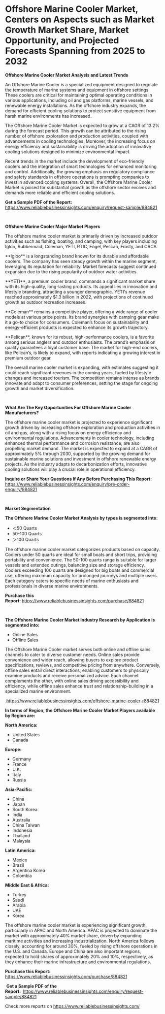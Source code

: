 <p><h1>Offshore Marine Cooler Market, Centers on Aspects such as Market Growth Market Share, Market Opportunity, and Projected Forecasts Spanning from 2025 to 2032</h1></p><p><strong>Offshore Marine Cooler Market Analysis and Latest Trends</strong></p>
<p><p>An Offshore Marine Cooler is a specialized equipment designed to regulate the temperature of marine systems and equipment in offshore settings. These coolers are critical for maintaining optimal operating conditions in various applications, including oil and gas platforms, marine vessels, and renewable energy installations. As the offshore industry expands, the demand for efficient cooling solutions to protect sensitive equipment from harsh marine environments has increased.</p><p>The Offshore Marine Cooler Market is expected to grow at a CAGR of 13.2% during the forecast period. This growth can be attributed to the rising number of offshore exploration and production activities, coupled with advancements in cooling technologies. Moreover, the increasing focus on energy efficiency and sustainability is driving the adoption of innovative cooling solutions designed to minimize environmental impact.</p><p>Recent trends in the market include the development of eco-friendly coolers and the integration of smart technologies for enhanced monitoring and control. Additionally, the growing emphasis on regulatory compliance and safety standards in offshore operations is prompting companies to invest in advanced cooling systems. Overall, the Offshore Marine Cooler Market is poised for substantial growth as the offshore sector evolves and demands more reliable and efficient cooling solutions.</p></p>
<p><strong>Get a Sample PDF of the Report:&nbsp;</strong> <a href="https://www.reliablebusinessinsights.com/enquiry/request-sample/884821?utm_campaign=2207&utm_medium=2&utm_source=Github&utm_content=ia&utm_term=25022025&utm_id=offshore-marine-cooler">https://www.reliablebusinessinsights.com/enquiry/request-sample/884821</a></p>
<p>&nbsp;</p>
<p><strong>Offshore Marine Cooler Major Market Players</strong></p>
<p><p>The offshore marine cooler market is primarily driven by increased outdoor activities such as fishing, boating, and camping, with key players including Igloo, Rubbermaid, Coleman, YETI, RTIC, Engel, Pelican, Frosty, and ORCA.</p><p>**Igloo** is a longstanding brand known for its durable and affordable coolers. The company has seen steady growth within the marine segment, leveraging its reputation for reliability. Market forecasts suggest continued expansion due to the rising popularity of outdoor water activities.</p><p>**YETI**, a premium cooler brand, commands a significant market share with its high-quality, long-lasting products. Its appeal lies in innovation and lifestyle branding, attracting a younger demographic. YETI's revenue reached approximately $1.3 billion in 2022, with projections of continued growth as outdoor recreation increases.</p><p>**Coleman** remains a competitive player, offering a wide range of cooler models at various price points. Its brand synergies with camping gear make it a go-to choice for consumers. Coleman’s focus on sustainability and energy-efficient products is expected to enhance its growth trajectory.</p><p>**Pelican**, known for its robust, high-performance coolers, is a favorite among serious anglers and outdoor enthusiasts. The brand’s emphasis on quality guarantees a loyal customer base. The market for high-end coolers, like Pelican’s, is likely to expand, with reports indicating a growing interest in premium outdoor gear.</p><p>The overall marine cooler market is expanding, with estimates suggesting it could reach significant revenues in the coming years, fueled by lifestyle changes and increased tourism. The competition remains intense as brands innovate and adapt to consumer preferences, setting the stage for ongoing growth and market diversification.</p></p>
<p>&nbsp;</p>
<p><strong>What Are The Key Opportunities For Offshore Marine Cooler Manufacturers?</strong></p>
<p><p>The offshore marine cooler market is projected to experience significant growth driven by increasing offshore exploration and production activities in oil and gas, along with a rising focus on energy efficiency and environmental regulations. Advancements in cooler technology, including enhanced thermal performance and corrosion resistance, are also propelling market demand. The market is expected to expand at a CAGR of approximately 5% through 2030, supported by the growing demand for sustainable marine solutions and investment in offshore renewable energy projects. As the industry adapts to decarbonization efforts, innovative cooling solutions will play a crucial role in operational efficiency.</p></p>
<p><strong>Inquire or Share Your Questions If Any Before Purchasing This Report:</strong> <a href="https://www.reliablebusinessinsights.com/enquiry/pre-order-enquiry/884821?utm_campaign=2207&utm_medium=2&utm_source=Github&utm_content=ia&utm_term=25022025&utm_id=offshore-marine-cooler">https://www.reliablebusinessinsights.com/enquiry/pre-order-enquiry/884821</a></p>
<p>&nbsp;</p>
<p><strong>Market Segmentation</strong></p>
<p><strong>The Offshore Marine Cooler Market Analysis by types is segmented into:</strong></p>
<p><ul><li>＜50 Quarts</li><li>50-100 Quarts</li><li>＞100 Quarts</li></ul></p>
<p><p>The offshore marine cooler market categorizes products based on capacity. Coolers under 50 quarts are ideal for small boats and short trips, providing portability and convenience. The 50-100 quarts range is suitable for larger vessels and extended outings, balancing size and storage efficiency. Coolers exceeding 100 quarts are designed for big boats and commercial use, offering maximum capacity for prolonged journeys and multiple users. Each category caters to specific needs of marine enthusiasts and professionals in diverse marine environments.</p></p>
<p><strong>Purchase this Report:&nbsp;</strong><a href="https://www.reliablebusinessinsights.com/purchase/884821?utm_campaign=2207&utm_medium=2&utm_source=Github&utm_content=ia&utm_term=25022025&utm_id=offshore-marine-cooler">https://www.reliablebusinessinsights.com/purchase/884821</a></p>
<p>&nbsp;</p>
<p><strong>The Offshore Marine Cooler Market Industry Research by Application is segmented into:</strong></p>
<p><ul><li>Online Sales</li><li>Offline Sales</li></ul></p>
<p><p>The Offshore Marine Cooler market serves both online and offline sales channels to cater to diverse customer needs. Online sales provide convenience and wider reach, allowing buyers to explore product specifications, reviews, and competitive pricing from anywhere. Conversely, offline sales entail direct interactions, enabling customers to physically examine products and receive personalized advice. Each channel complements the other, with online sales driving accessibility and efficiency, while offline sales enhance trust and relationship-building in a specialized marine environment.</p></p>
<p><a href="https://www.reliablebusinessinsights.com/offshore-marine-cooler-r884821?utm_campaign=2207&utm_medium=2&utm_source=Github&utm_content=ia&utm_term=25022025&utm_id=offshore-marine-cooler">&nbsp;https://www.reliablebusinessinsights.com/offshore-marine-cooler-r884821</a></p>
<p><strong>In terms of Region, the Offshore Marine Cooler Market Players available by Region are:</strong></p>
<p>
    <p> <strong> North America: </strong>
        <ul>
            <li>United States</li>
            <li>Canada</li>
        </ul>
        </p> 
    <p> <strong> Europe: </strong>
        <ul>
            <li>Germany</li>
            <li>France</li>
            <li>U.K.</li>
            <li>Italy</li>
            <li>Russia</li>
        </ul>
        </p> 
    <p> <strong> Asia-Pacific: </strong>
        <ul>
            <li>China</li>
            <li>Japan</li>
            <li>South Korea</li>
            <li>India</li>
            <li>Australia</li>
            <li>China Taiwan</li>
            <li>Indonesia</li>
            <li>Thailand</li>
            <li>Malaysia</li>
        </ul>
        </p> 
    <p> <strong> Latin America: </strong>
        <ul>
            <li>Mexico</li>
            <li>Brazil</li>
            <li>Argentina Korea</li>
            <li>Colombia</li>
        </ul>
        </p> 
    <p> <strong> Middle East & Africa: </strong>
        <ul>
            <li>Turkey</li>
            <li>Saudi</li>
            <li>Arabia</li>
            <li>UAE</li>
            <li>Korea</li>
        </ul>
    </p>
    </p>
<p><p>The offshore marine cooler market is experiencing significant growth, particularly in APAC and North America. APAC is projected to dominate the market with approximately 40% market share, driven by expanding maritime activities and increasing industrialization. North America follows closely, accounting for around 30%, fueled by rising offshore operations in the U.S. and Canada. Europe and China are also important regions, expected to hold shares of approximately 20% and 10%, respectively, as they enhance their marine infrastructure and environmental regulations.</p></p>
<p><strong>Purchase this Report: </strong><a href="https://www.reliablebusinessinsights.com/purchase/884821?utm_campaign=2207&utm_medium=2&utm_source=Github&utm_content=ia&utm_term=25022025&utm_id=offshore-marine-cooler">https://www.reliablebusinessinsights.com/purchase/884821</a></p>
<p>&nbsp;<strong>Get a Sample PDF of the Report:&nbsp;&nbsp;</strong><a href="https://www.reliablebusinessinsights.com/enquiry/request-sample/884821?utm_campaign=2207&utm_medium=2&utm_source=Github&utm_content=ia&utm_term=25022025&utm_id=offshore-marine-cooler">https://www.reliablebusinessinsights.com/enquiry/request-sample/884821</a></p>
<p><strong></strong></p>
<p>Check more reports on <a href="https://www.reliablebusinessinsights.com/?utm_campaign=2207&utm_medium=2&utm_source=Github&utm_content=ia&utm_term=25022025&utm_id=offshore-marine-cooler">https://www.reliablebusinessinsights.com/</a></p>